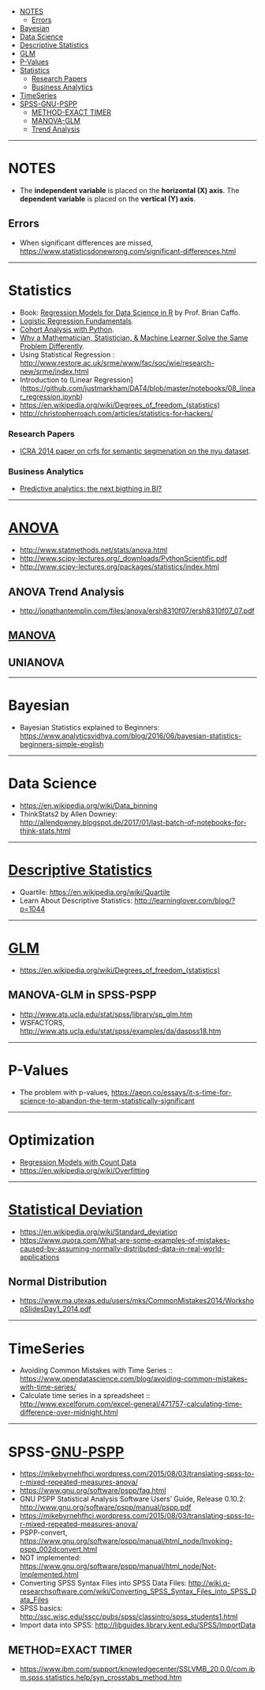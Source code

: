 + [NOTES](#notes)
    + [Errors](#errors)
+ [Bayesian](#bayesian)
+ [Data Science](#data-science)
+ [Descriptive Statistics](#descriptive-statistics)
+ [GLM](#glm)
+ [P-Values](#p-values)
+ [Statistics](#statistics)
   + [Research Papers](#research-papers)
   + [Business Analytics](#business-analytics)
+ [TimeSeries](#timeseries)
+ [SPSS-GNU-PSPP](#gnu-pspp)
    + [METHOD-EXACT TIMER](#method-exact-timer)
    + [MANOVA-GLM](#manova-glm)
    + [Trend Analysis](#trend-analysis)

----

# NOTES
+ The __independent variable__ is placed on the __horizontal (X) axis__. The __dependent variable__ is placed on the __vertical (Y) axis__. 

## Errors
+ When significant differences are missed, https://www.statisticsdonewrong.com/significant-differences.html


----

# Statistics
+ Book: [Regression Models for Data Science in R](https://leanpub.com/regmods/read) by Prof. Brian Caffo.
+ [Logistic Regression Fundamentals](http://gormanalysis.com/logistic-regression-fundamentals/).
+ [Cohort Analysis with Python](http://www.gregreda.com/2015/08/23/cohort-analysis-with-python/).
+ [Why a Mathematician, Statistician, & Machine Learner Solve the Same Problem Differently](http://www.galvanize.com/blog/2015/08/26/why-a-mathematician-statistician-machine-learner-solve-the-same-problem-differently-2/#.Vd807FLLdOo).
+ Using Statistical Regression : http://www.restore.ac.uk/srme/www/fac/soc/wie/research-new/srme/index.html
+ Introduction to (Linear Regression](https://github.com/justmarkham/DAT4/blob/master/notebooks/08_linear_regression.ipynb)
+ https://en.wikipedia.org/wiki/Degrees_of_freedom_(statistics)
+ http://christopherroach.com/articles/statistics-for-hackers/

### Research Papers
+ [ICRA 2014 paper on crfs for semantic segmenation on the nyu dataset](https://github.com/amueller/icra_2014_crf_nyu). 

### Business Analytics
+ [Predictive analytics: the next bigthing in BI?](http://www.rosebt.com/uploads/8/1/8/1/8181762/predictive_analytics_e_guide.pdf)


----


# [ANOVA](https://en.wikipedia.org/wiki/Analysis_of_variance)
+ http://www.statmethods.net/stats/anova.html
+ http://www.scipy-lectures.org/_downloads/PythonScientific.pdf 
+ http://www.scipy-lectures.org/packages/statistics/index.html

## ANOVA Trend Analysis
+ http://jonathantemplin.com/files/anova/ersh8310f07/ersh8310f07_07.pdf

## [MANOVA](https://en.wikipedia.org/wiki/Multivariate_analysis_of_variance)

## UNIANOVA


----

# Bayesian
+ Bayesian Statistics explained to Beginners: https://www.analyticsvidhya.com/blog/2016/06/bayesian-statistics-beginners-simple-english

----


# Data Science
+ https://en.wikipedia.org/wiki/Data_binning
+ ThinkStats2 by Allen Downey: http://allendowney.blogspot.de/2017/01/last-batch-of-notebooks-for-think-stats.html

----


# [Descriptive Statistics](https://en.wikipedia.org/wiki/Category:Descriptive_statistics)
+ Quartile: https://en.wikipedia.org/wiki/Quartile
+ Learn About Descriptive Statistics: http://learninglover.com/blog/?p=1044


----

# [GLM](https://en.wikipedia.org/wiki/Generalized_linear_model) 
+ https://en.wikipedia.org/wiki/Degrees_of_freedom_(statistics)

## MANOVA-GLM in SPSS-PSPP
+ http://www.ats.ucla.edu/stat/spss/library/sp_glm.htm
+ WSFACTORS, http://www.ats.ucla.edu/stat/spss/examples/da/daspss18.htm

----

# P-Values
+ The problem with p-values, https://aeon.co/essays/it-s-time-for-science-to-abandon-the-term-statistically-significant

----

# Optimization
+ [Regression Models with Count Data](http://www.ats.ucla.edu/stat/stata/seminars/count_presentation/count.htm)
+ https://en.wikipedia.org/wiki/Overfitting

----

# [Statistical Deviation](https://en.wikipedia.org/wiki/Category:Statistical_deviation_and_dispersion)
+ https://en.wikipedia.org/wiki/Standard_deviation
+ https://www.quora.com/What-are-some-examples-of-mistakes-caused-by-assuming-normally-distributed-data-in-real-world-applications

## Normal Distribution
+ https://www.ma.utexas.edu/users/mks/CommonMistakes2014/WorkshopSlidesDay1_2014.pdf

----

# TimeSeries
+ Avoiding Common Mistakes with Time Series :: https://www.opendatascience.com/blog/avoiding-common-mistakes-with-time-series/ 
+ Calculate time series in a spreadsheet :: http://www.excelforum.com/excel-general/471757-calculating-time-difference-over-midnight.html

----

# SPSS-[GNU-PSPP](https://en.wikipedia.org/wiki/PSPP)
+ https://mikebyrnehfhci.wordpress.com/2015/08/03/translating-spss-to-r-mixed-repeated-measures-anova/
+ https://www.gnu.org/software/pspp/faq.html
+ GNU PSPP Statistical Analysis Software Users’ Guide, Release 0.10.2: http://www.gnu.org/software/pspp/manual/pspp.pdf
+ https://mikebyrnehfhci.wordpress.com/2015/08/03/translating-spss-to-r-mixed-repeated-measures-anova/
+ PSPP-convert, https://www.gnu.org/software/pspp/manual/html_node/Invoking-pspp_002dconvert.html
+ NOT implemented: https://www.gnu.org/software/pspp/manual/html_node/Not-Implemented.html
+ Converting SPSS Syntax Files into SPSS Data Files: http://wiki.q-researchsoftware.com/wiki/Converting_SPSS_Syntax_Files_into_SPSS_Data_Files
+ SPSS basics: http://ssc.wisc.edu/sscc/pubs/spss/classintro/spss_students1.html
+ Import data into SPSS: http://libguides.library.kent.edu/SPSS/ImportData

## METHOD=EXACT TIMER 
+ https://www.ibm.com/support/knowledgecenter/SSLVMB_20.0.0/com.ibm.spss.statistics.help/syn_crosstabs_method.htm

